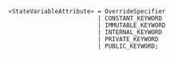 <!-- This file is generated automatically by infrastructure scripts. Please don't edit by hand. -->

```{ .ebnf .slang-ebnf #StateVariableAttribute }
«StateVariableAttribute» = OverrideSpecifier
                         | CONSTANT_KEYWORD
                         | IMMUTABLE_KEYWORD
                         | INTERNAL_KEYWORD
                         | PRIVATE_KEYWORD
                         | PUBLIC_KEYWORD;
```
